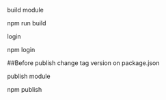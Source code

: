 build module

npm run build

login

npm login

##Before publish change tag version on package.json

publish module

npm publish
